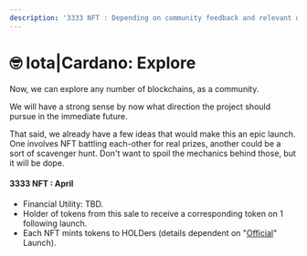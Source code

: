 ```yaml
---
description: '3333 NFT : Depending on community feedback and relevant developments.'
---
```


# 🤓 Iota|Cardano: Explore

Now, we can explore any number of blockchains, as a community.&#x20;

We will have a strong sense by now what direction the project should pursue in the immediate future.&#x20;

That said, we already have a few ideas that would make this an epic launch. One involves NFT battling each-other for real prizes, another could be a sort of scavenger hunt. Don't want to spoil the mechanics behind those, but it will be dope.

#### 3333 NFT : April

* Financial Utility: TBD.&#x20;
* Holder of tokens from this sale to receive a corresponding token on 1 following launch.
* Each NFT mints tokens to HOLDers (details dependent on "[Official](ethereum-bootstrap.md)" Launch).
